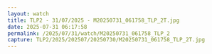 ```yaml
---
layout: watch
title: TLP2 - 31/07/2025 - M20250731_061758_TLP_2T.jpg
date: 2025-07-31 06:17:58
permalink: /2025/07/31/watch/M20250731_061758_TLP_2
capture: TLP2/2025/202507/20250730/M20250731_061758_TLP_2T.jpg
---
```

